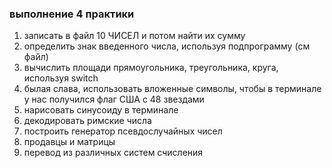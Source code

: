 ### выполнение 4 практики 
1) записать в файл 10 ЧИСЕЛ и потом найти их сумму
2) определить знак введенного числа, используя подпрограмму (см файл)
3) вычислить площади прямоугольника, треугольника, круга, используя switch
4) былая слава, использовать вложенные символы, чтобы в терминале у нас получился флаг США с 48 звездами
5) нарисовать синусоиду в терминале
6) декодировать римские числа 
7) построить генератор псевдослучайных чисел 
8) продавцы и матрицы 
9) перевод из различных систем счисления 
